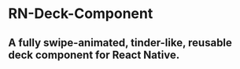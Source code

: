 # RN-Deck-Component
## A fully swipe-animated, tinder-like, reusable deck component for React Native.
